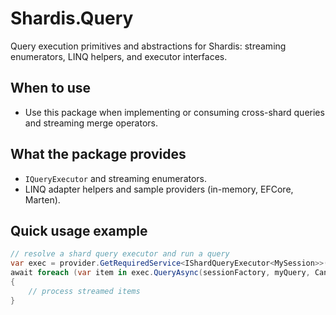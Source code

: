 # Shardis.Query

Query execution primitives and abstractions for Shardis: streaming enumerators, LINQ helpers, and executor interfaces.

## When to use

- Use this package when implementing or consuming cross-shard queries and streaming merge operators.

## What the package provides

- `IQueryExecutor` and streaming enumerators.
- LINQ adapter helpers and sample providers (in-memory, EFCore, Marten).

## Quick usage example

```csharp
// resolve a shard query executor and run a query
var exec = provider.GetRequiredService<IShardQueryExecutor<MySession>>();
await foreach (var item in exec.QueryAsync(sessionFactory, myQuery, CancellationToken.None))
{
    // process streamed items
}
```
